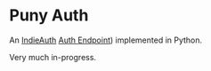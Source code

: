 Puny Auth
=========

An [IndieAuth](https://indieweb.org/IndieAuth) 
[Auth Endpoint](https://indieweb.org/authorization-endpoint)) implemented in
Python.

Very much in-progress.
